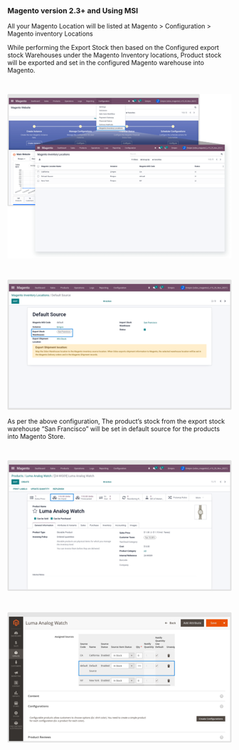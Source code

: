 
### Magento version 2.3+ and Using MSI



All your Magento Location will be listed at Magento > Configuration > Magento inventory Locations


While performing the Export Stock then based on the Configured export stock Warehouses under the Magento Inventory locations, Product stock will be exported and set in the configured Magento warehouse into Magento.


 


![](./images/4-16-1-1.png)


 


![](./images/4-16-1-2.png)


As per the above configuration, The product’s stock from the export stock warehouse “San Francisco” will be set in default source for the products into Magento Store.


 


![](./images/4-16-1-3.png)


 


![](./images/4-16-1-4.png)



